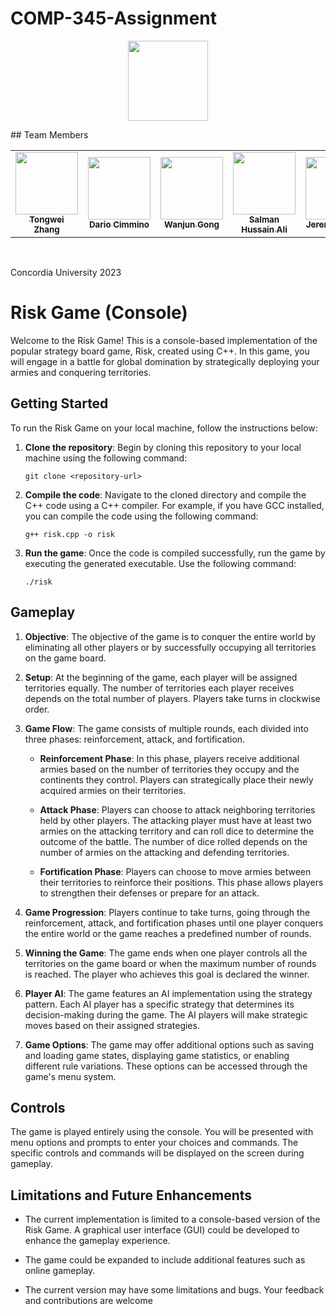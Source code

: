 # COMP-345-Assignment

<p align="center">
  <a href="https://github.com/CSG48-TZ/comp-345-project">
  <img src="./Assets/C++logo.png" height="128">
  </a>
</p>
## Team Members 

<div align="center">
<table>
  <tr>
    <td align="center"><a href="https://github.com/CSG48-TZ"><img src="https://avatars.githubusercontent.com/u/82446800?v=4" width="100px;" alt=""/><br /><sub><b> Tongwei Zhang</b></sub></a></td>
    <td align="center"><a href="https://github.com/DaxInvader"><img src="https://avatars.githubusercontent.com/u/24554538?v=4" width="100px;" alt=""/><br /><sub><b>Dario Cimmino</b></sub></a></td>
    <td align="center"><a href="https://github.com/junkokie"><img src="https://avatars.githubusercontent.com/u/76203567?v=4" width="100px;" alt=""/><br /><sub><b>Wanjun Gong</b></sub></a></td>
    <td align="center"><a href="https://github.com/therealsal"><img src="https://avatars.githubusercontent.com/u/75696327?v=4" width="100px;" alt=""/><br /><sub><b>Salman Hussain Ali</b></sub></a></td> 
    <td align="center"><a href="https://github.com/jvobuu"><img src="https://avatars.githubusercontent.com/u/61026480?v=4" width="100px;" alt=""/><br /><sub><b>Jeremy Vo Buu</b></sub></a></td> 
  </tr>
</table>
</div>
<br>

Concordia University 2023


# Risk Game (Console)

Welcome to the Risk Game! This is a console-based implementation of the popular strategy board game, Risk, created using C++. In this game, you will engage in a battle for global domination by strategically deploying your armies and conquering territories.

## Getting Started

To run the Risk Game on your local machine, follow the instructions below:

1. **Clone the repository**: Begin by cloning this repository to your local machine using the following command:
   ```
   git clone <repository-url>
   ```

2. **Compile the code**: Navigate to the cloned directory and compile the C++ code using a C++ compiler. For example, if you have GCC installed, you can compile the code using the following command:
   ```
   g++ risk.cpp -o risk
   ```

3. **Run the game**: Once the code is compiled successfully, run the game by executing the generated executable. Use the following command:
   ```
   ./risk
   ```

## Gameplay

1. **Objective**: The objective of the game is to conquer the entire world by eliminating all other players or by successfully occupying all territories on the game board.

2. **Setup**: At the beginning of the game, each player will be assigned territories equally. The number of territories each player receives depends on the total number of players. Players take turns in clockwise order.

3. **Game Flow**: The game consists of multiple rounds, each divided into three phases: reinforcement, attack, and fortification.


   - **Reinforcement Phase**: In this phase, players receive additional armies based on the number of territories they occupy and the continents they control. Players can strategically place their newly acquired armies on their territories.

   - **Attack Phase**: Players can choose to attack neighboring territories held by other players. The attacking player must have at least two armies on the attacking territory and can roll dice to determine the outcome of the battle. The number of dice rolled depends on the number of armies on the attacking and defending territories.

   - **Fortification Phase**: Players can choose to move armies between their territories to reinforce their positions. This phase allows players to strengthen their defenses or prepare for an attack.

4. **Game Progression**: Players continue to take turns, going through the reinforcement, attack, and fortification phases until one player conquers the entire world or the game reaches a predefined number of rounds.

5. **Winning the Game**: The game ends when one player controls all the territories on the game board or when the maximum number of rounds is reached. The player who achieves this goal is declared the winner.

6. **Player AI**: The game features an AI implementation using the strategy pattern. Each AI player has a specific strategy that determines its decision-making during the game. The AI players will make strategic moves based on their assigned strategies.

7. **Game Options**: The game may offer additional options such as saving and loading game states, displaying game statistics, or enabling different rule variations. These options can be accessed through the game's menu system.

## Controls

The game is played entirely using the console. You will be presented with menu options and prompts to enter your choices and commands. The specific controls and commands will be displayed on the screen during gameplay.

## Limitations and Future Enhancements

- The current implementation is limited to a console-based version of the Risk Game. A graphical user interface (GUI) could be developed to enhance the gameplay experience.

- The game could be expanded to include additional features such as online gameplay.

- The current version may have some limitations and bugs. Your feedback and contributions are welcome
